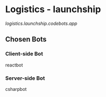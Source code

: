 # Logistics - launchship

_logistics.launchship.codebots.app_

## Chosen Bots
### Client-side Bot
reactbot

### Server-side Bot
csharpbot